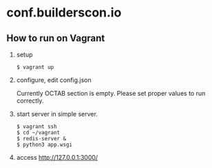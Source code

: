 # conf.builderscon.io

## How to run on Vagrant

1.  setup

    ```
    $ vagrant up
    ```


2.  configure, edit config.json

    Currently OCTAB section is empty.
    Please set proper values to run correctly.

3.  start server in simple server.

    ```
    $ vagrant ssh
    $ cd ~/vagrant
    $ redis-server &
    $ python3 app.wsgi
    ```

4.  access <http://127.0.0.1:3000/>
